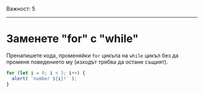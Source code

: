 Важност: 5

---

# Заменете "for" с "while"

Пренапишете кода, променяйки `for` цикъла на `while` цикъл без да променя поведението му (изходът трябва да остане същият).

```js run
for (let i = 0; i < 3; i++) {
  alert( `number ${i}!` );
}
```


